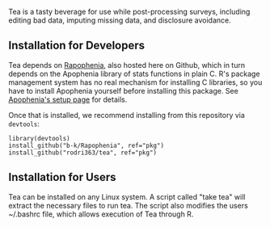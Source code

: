 Tea is a tasty beverage for use while post-processing surveys, including editing bad data, imputing missing data, and disclosure avoidance.

## Installation for Developers

Tea depends on [Rapophenia](http://github.com/b-k/Rapophenia), also hosted here on Github, which in turn depends on the Apophenia library of stats functions in plain C. R's package management system has no real mechanism for installing C libraries, so you have to install Apophenia yourself before installing this package. See [Apophenia's setup page](http://apophenia.info/setup.html) for details.

Once that is installed, we recommend installing from this repository via ```devtools```:

```
library(devtools)
install_github("b-k/Rapophenia", ref="pkg")
install_github("rodri363/tea", ref="pkg")
```

## Installation for Users

Tea can be installed on any Linux system.  A script called "take tea" will extract the necessary files to run tea.  The script also modifies the users ~/.bashrc file, which allows execution of Tea through R.